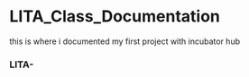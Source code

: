 # LITA_Class_Documentation
this is where i documented my first project with incubator hub
### LITA-
